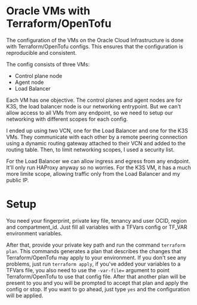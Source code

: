 # Oracle VMs with Terraform/OpenTofu
The configuration of the VMs on the Oracle Cloud Infrastructure is done with Terraform/OpenTofu configs. This ensures that the configuration is reproducible and consistent.

The config consists of three VMs:

- Control plane node
- Agent node
- Load Balancer

Each VM has one objective. The control planes and agent nodes are for K3S, the load balancer node is our networking entrypoint. But we can't allow access to all VMs from any endpoint, so we need to setup our networking with different scopes for each config.

I ended up using two VCN, one for the Load Balancer and one for the K3S VMs. They communicate with each other by a remote peering connection using a dynamic routing gateway attached to their VCN and added to the routing table. Then, to limit networking scopes, I used a security list.

For the Load Balancer we can allow ingress and egress from any endpoint. It'll only run HAProxy anyway so no worries. For the K3S VM, it has a much more limite scope, allowing traffic only from the Load Balancer and my public IP.

# Setup
You need your fingerprint, private key file, tenancy and user OCID, region and compartment_id. Just fill all variables with a TFVars config or TF_VAR environment variables.

After that, provide your private key path and run the command `terraform plan`. This commands generates a plan that describes the changes that Terraform/OpenTofu may apply to your environment.
If you don't see any problems, just run `terraform apply`, if you've added your variables to a TFVars file, you also need to use the `-var-file=` argument to point Terraform/OpenTofu to use that config file.
After that another plan will be present to you and you will be prompted to accept that plan and apply the config or stop. If you want to go ahead, just type `yes` and the configuration will be applied.
